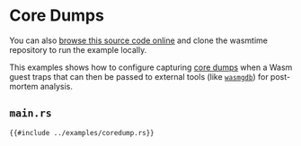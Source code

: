 # Core Dumps

You can also [browse this source code online][code] and clone the wasmtime
repository to run the example locally.

[code]: https://github.com/bytecodealliance/wasmtime/blob/main/examples/fib-debug/main.rs

This examples shows how to configure capturing [core dumps] when a Wasm guest
traps that can then be passed to external tools (like [`wasmgdb`]) for
post-mortem analysis.

[core dumps]: https://github.com/WebAssembly/tool-conventions/blob/main/Coredump.md
[`wasmgdb`]: https://github.com/xtuc/wasm-coredump/blob/main/bin/wasmgdb/README.md

## `main.rs`

```rust,ignore
{{#include ../examples/coredump.rs}}
```

